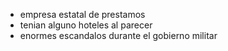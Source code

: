 - empresa estatal de prestamos
- tenian alguno hoteles al parecer
- enormes escandalos durante el gobierno militar